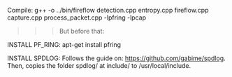 Compile: 
g++ -o ../bin/fireflow detection.cpp entropy.cpp fireflow.cpp capture.cpp process_packet.cpp -lpfring -lpcap

>>> But before that:

INSTALL PF_RING:
apt-get install pfring

INSTALL SPDLOG:
Follows the guide on: https://github.com/gabime/spdlog.
Then, copies the folder spdlog/ at include/ to /usr/local/include.
